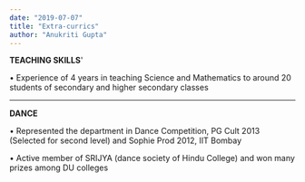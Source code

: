 ```yaml
---
date: "2019-07-07"
title: "Extra-currics"
author: "Anukriti Gupta"
---
```


**TEACHING SKILLS**'

  •	Experience of 4 years in teaching Science and Mathematics to around 20 students of secondary and higher secondary classes 

---
**DANCE**

  •	Represented the department in Dance Competition, PG Cult 2013 (Selected for second level) and Sophie Prod 2012, IIT Bombay

  •	Active member of SRIJYA (dance society of Hindu College) and won many prizes among DU colleges 

